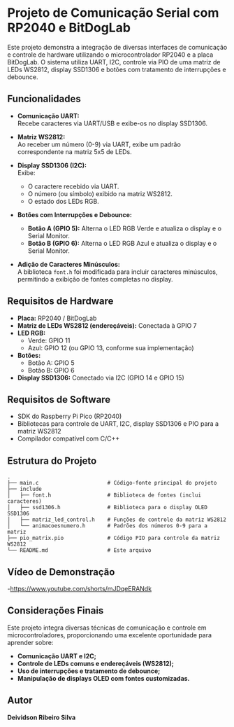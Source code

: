 # Projeto de Comunicação Serial com RP2040 e BitDogLab

Este projeto demonstra a integração de diversas interfaces de comunicação e controle de hardware utilizando o microcontrolador RP2040 e a placa BitDogLab. O sistema utiliza UART, I2C, controle via PIO de uma matriz de LEDs WS2812, display SSD1306 e botões com tratamento de interrupções e debounce.

## Funcionalidades

- **Comunicação UART:**  
  Recebe caracteres via UART/USB e exibe-os no display SSD1306.

- **Matriz WS2812:**  
  Ao receber um número (0-9) via UART, exibe um padrão correspondente na matriz 5x5 de LEDs.

- **Display SSD1306 (I2C):**  
  Exibe:
  - O caractere recebido via UART.
  - O número (ou símbolo) exibido na matriz WS2812.
  - O estado dos LEDs RGB.

- **Botões com Interrupções e Debounce:**  
  - **Botão A (GPIO 5):** Alterna o LED RGB Verde e atualiza o display e o Serial Monitor.
  - **Botão B (GPIO 6):** Alterna o LED RGB Azul e atualiza o display e o Serial Monitor.

- **Adição de Caracteres Minúsculos:**  
  A biblioteca `font.h` foi modificada para incluir caracteres minúsculos, permitindo a exibição de fontes completas no display.

## Requisitos de Hardware

- **Placa:** RP2040 / BitDogLab
- **Matriz de LEDs WS2812 (endereçáveis):** Conectada à GPIO 7
- **LED RGB:**  
  - Verde: GPIO 11  
  - Azul: GPIO 12 (ou GPIO 13, conforme sua implementação)
- **Botões:**  
  - Botão A: GPIO 5  
  - Botão B: GPIO 6
- **Display SSD1306:** Conectado via I2C (GPIO 14 e GPIO 15)

## Requisitos de Software

- SDK do Raspberry Pi Pico (RP2040)
- Bibliotecas para controle de UART, I2C, display SSD1306 e PIO para a matriz WS2812
- Compilador compatível com C/C++

## Estrutura do Projeto

```plaintext
.
├── main.c                      # Código-fonte principal do projeto
├── include
│   ├── font.h                  # Biblioteca de fontes (inclui caracteres)
│   ├── ssd1306.h               # Biblioteca para o display OLED SSD1306
│   ├── matriz_led_control.h    # Funções de controle da matriz WS2812
│   └── animacoesnumero.h       # Padrões dos números 0-9 para a matriz
├── pio_matrix.pio              # Código PIO para controle da matriz WS2812
└── README.md                   # Este arquivo
```

## Vídeo de Demonstração

-https://www.youtube.com/shorts/mJDqeERANdk

## Considerações Finais

Este projeto integra diversas técnicas de comunicação e controle em microcontroladores, proporcionando uma excelente oportunidade para aprender sobre:

- **Comunicação UART e I2C;**
- **Controle de LEDs comuns e endereçáveis (WS2812);**
- **Uso de interrupções e tratamento de debounce;**
- **Manipulação de displays OLED com fontes customizadas.**

## Autor

**Deividson Ribeiro Silva**






